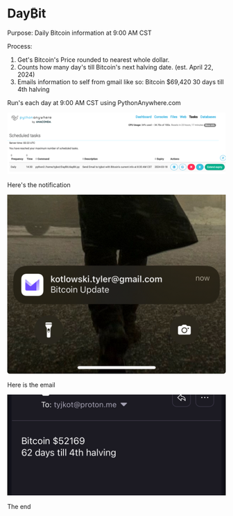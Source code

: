 # Day₿it

Purpose:
Daily Bitcoin information at 9:00 AM CST

Process:
1) Get's Bitcoin's Price rounded to nearest whole dollar.
2) Counts how many day's till Bitcoin's next halving date. (est. April 22, 2024)
3) Emails information to self from gmail like so:
Bitcoin $69,420
30 days till 4th halving

Run's each day at 9:00 AM CST using PythonAnywhere.com

!["Script on PythonAnywhere.com to Run Bitcoin DayBit"](https://github.com/ttyyjjkkoott/DayBit/blob/main/PythonAnywhereDayBitScript.png)

Here's the notification

!["Script on PythonAnywhere.com to Run Bitcoin DayBit"](https://github.com/ttyyjjkkoott/DayBit/blob/main/DayBit-Email-Notification.jpg)

Here is the email

!["Script on PythonAnywhere.com to Run Bitcoin DayBit"](https://github.com/ttyyjjkkoott/DayBit/blob/main/DayBit-Email.jpg)

The end